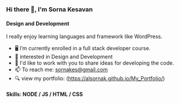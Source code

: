 ### Hi there 👋, I'm Sorna Kesavan
#### Design and Development
I really enjoy learning languages and framework like WordPress.
* 🖥 I’m currently enrolled in a full stack developer course.
* 📱 interested in Design and Development
* 👯 I'd like to work with you to share ideas for developing the code.
* 📫 To reach me: sornakes@gmail.com
* 🔍 view my portfolio: (https://alsornak.github.io/My_Portfolio/)  

#### Skills: NODE / JS / HTML / CSS
